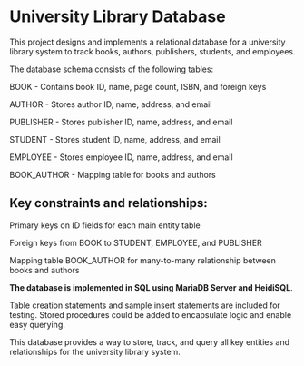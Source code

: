 # University Library Database

This project designs and implements a relational database for a university library system to track books, authors, publishers, students, and employees.

The database schema consists of the following tables:

BOOK - Contains book ID, name, page count, ISBN, and foreign keys

AUTHOR - Stores author ID, name, address, and email

PUBLISHER - Stores publisher ID, name, address, and email

STUDENT - Stores student ID, name, address, and email

EMPLOYEE - Stores employee ID, name, address, and email

BOOK_AUTHOR - Mapping table for books and authors


## Key constraints and relationships:

Primary keys on ID fields for each main entity table

Foreign keys from BOOK to STUDENT, EMPLOYEE, and PUBLISHER

Mapping table BOOK_AUTHOR for many-to-many relationship between books and authors

**The database is implemented in SQL using MariaDB Server and HeidiSQL**. 

Table creation statements and sample insert statements are included for testing. Stored procedures could be added to encapsulate logic and enable easy querying.

This database provides a way to store, track, and query all key entities and relationships for the university library system.
